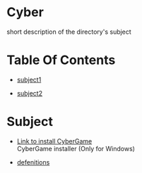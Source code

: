 <!-- press ctrl+K then V to open a preview of the MarkDown file  -->
# Cyber
short description of the directory's subject

# Table Of Contents

* [subject1](#subject1) 

* [subject2](#subject2) 

# Subject
* [Link to install CyberGame](https://account.cyber.games/downloads/)  <!-- note we must have 2 spaces here for a newline-->  
CyberGame installer (Only for Windows)

* [defenitions](./defenitions/README.md) 
